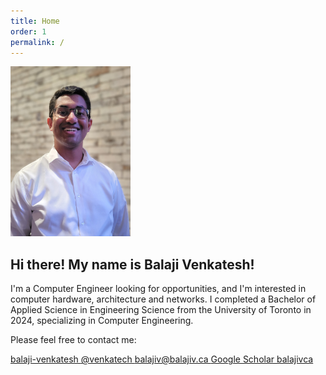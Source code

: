 ```yaml
---
title: Home
order: 1
permalink: /
---
```


<div class="clearfix mb-3">
    <img class="placeholder rounded float-md-start me-3 mb-3" src="/assets/bv.jpeg" style="width:12rem; height:17rem;" alt="Photo of Balaji Venkatesh">
    <h2> Hi there! My name is Balaji Venkatesh! </h2>
    <p class="lead"> I'm a Computer Engineer looking for opportunities, and I'm interested in computer hardware, architecture and networks. I completed a Bachelor of Applied Science in Engineering Science from the University of Toronto in 2024, specializing in Computer Engineering. </p>
    <p class="lead"> Please feel free to contact me: </p>
    <a href="https://github.com/balaji-venkatesh/" class="mb-1 btn btn-lg btn-primary"><i class="bi bi-github"></i> balaji-venkatesh </a>
    <a href="https://discord.com/users/432850176915275779" class="mb-1 btn btn-lg btn-primary"><i class="bi bi-discord"></i> @venkatech </a>
    <a href="mailto:balajiv@balajiv.ca" class="mb-1 btn btn-lg btn-primary"><i class="bi bi-envelope-fill"></i> balajiv@balajiv.ca </a>
    <a href="https://scholar.google.com/citations?user=5_CuemEAAAAJ" class="mb-1 btn btn-lg btn-primary"><i class="bi bi-mortarboard-fill"></i> Google Scholar </a>
    <a href="https://www.linkedin.com/in/balajivca/" class="mb-1 btn btn-lg btn-primary"><i class="bi bi-linkedin"></i> balajivca </a>
</div>
